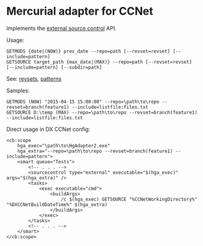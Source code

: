 ﻿Mercurial adapter for CCNet
===========================

Implements the [external source control](http://cruisecontrolnet.org/projects/ccnet/wiki/External) API.

Usage:

    GETMODS {date|(NOW)} prev_date --repo=path [--revset=revset] [--include=pattern]
    GETSOURCE target_path {max_date|(MAX)} --repo=path [--revset=revset] [--include=pattern] [--subdir=path]
    
See: [revsets](http://www.selenic.com/hg/help/revsets), [patterns](http://www.selenic.com/hg/help/patterns)

Samples:

    GETMODS (NOW) "2015-04-15 15:00:00" --repo=\path\to\repo --revset=branch(feature1) --include=listfile:files.txt
    GETSOURCE D:\temp (MAX) --repo=\path\to\repo --revset=branch(feature1) --include=listfile:files.txt
    
Direct usage in DX CCNet config:

    <cb:scope 
        hga_exec="\path\to\HgAdapter2.exe" 
        hga_extra="--repo=\path\to\repo --revset=branch(feature1) --include=pattern">
        <smart queue="Tests">
            <!-- . . . -->
            <sourcecontrol type="external" executable="$(hga_exec)" args="$(hga_extra)" />
            <tasks>
                <exec executable="cmd">
                    <buildArgs>
                        /c $(hga_exec) GETSOURCE "%CCNetWorkingDirectory%" "%DXCCNetBuildDateTime%" $(hga_extra)
                    </buildArgs>
                </exec>
            </tasks>
            <!-- . . . -->            
        </smart>
    </cb:scope>